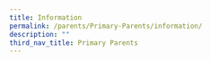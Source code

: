 ```yaml
---
title: Information
permalink: /parents/Primary-Parents/information/
description: ""
third_nav_title: Primary Parents
---
```


